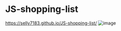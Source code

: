 # JS-shopping-list
https://selly7183.github.io/JS-shopping-list/
![image](https://user-images.githubusercontent.com/88068412/204533450-38333586-f730-4692-9b11-fc1d84a44e5a.png)

